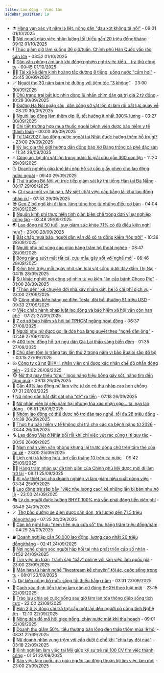 ```yaml
---
title: Lao động - Việc làm
sidebar_position: 19
---
```


<!-- dantri-lao-dong-viec-lam:START -->
- ⚗️ [Hàng vạn xác vịt nằm la liệt, nông dân &quot;đau xót không tả nổi&quot;](https://dantri.com.vn/lao-dong-viec-lam/hang-van-xac-vit-nam-la-liet-nong-dan-dau-xot-khong-ta-noi-20251001153112730.htm) - 09:31 01/10/2025
- 🙉 [Nơi người giúp việc nhận lương tối thiểu gần 20 triệu đồng/tháng](https://dantri.com.vn/lao-dong-viec-lam/noi-nguoi-giup-viec-nhan-luong-toi-thieu-gan-20-trieu-dongthang-20250930203652810.htm) - 09:12 01/10/2025
- 🕴 [Thúc giảm giờ làm xuống 36 giờ/tuần, Chính phủ Hàn Quốc vấp rào cản lớn](https://dantri.com.vn/lao-dong-viec-lam/thuc-giam-gio-lam-xuong-36-giotuan-chinh-phu-han-quoc-vap-rao-can-lon-20251001084634618.htm) - 03:52 01/10/2025
- 🧐 [Dân văn phòng ám ảnh khi đồng nghiệp nghỉ việc kiểu... trả thù công ty](https://dantri.com.vn/lao-dong-viec-lam/dan-van-phong-am-anh-khi-dong-nghiep-nghi-viec-kieu-tra-thu-cong-ty-20250929144510149.htm) - 00:45 01/10/2025
- 🧑‍💻 [Tài xế kể đêm kinh hoàng tắc đường 8 tiếng, uống nước &quot;cầm hơi&quot;](https://dantri.com.vn/lao-dong-viec-lam/tai-xe-ke-dem-kinh-hoang-tac-duong-8-tieng-uong-nuoc-cam-hoi-20250930221704924.htm) - 23:45 30/09/2025
- 🪄 [Người thợ 30 năm bám hè đường với tiệm tóc &quot;3 không”](https://dantri.com.vn/lao-dong-viec-lam/nguoi-tho-30-nam-bam-he-duong-voi-tiem-toc-3-khong-20250930103849986.htm) - 23:00 30/09/2025
- 🦣 [Chủ trang trại bất lực nhìn dòng lũ nhấn chìm đàn gà trị giá 2 tỷ đồng](https://dantri.com.vn/lao-dong-viec-lam/chu-trang-trai-bat-luc-nhin-dong-lu-nhan-chim-dan-ga-tri-gia-2-ty-dong-20250930170602371.htm) - 10:29 30/09/2025
- 🎡 [Đường Hà Nội ngập sâu, dân công sở vật lộn đi làm rồi bất lực quay về](https://dantri.com.vn/lao-dong-viec-lam/duong-ha-noi-ngap-sau-dan-cong-so-vat-lon-di-lam-roi-bat-luc-quay-ve-20250930142828291.htm) - 08:20 30/09/2025
- 🦍 [Người lao động làm thêm dịp lễ, tết hưởng ít nhất 300% lương](https://dantri.com.vn/lao-dong-viec-lam/nguoi-lao-dong-lam-them-dip-le-tet-huong-it-nhat-300-luong-20250930085153566.htm) - 03:27 30/09/2025
- 🫶 [Chi tiết trường hợp mua thuốc ngoài bệnh viện được bảo hiểm y tế thanh toán](https://dantri.com.vn/lao-dong-viec-lam/chi-tiet-truong-hop-mua-thuoc-ngoai-benh-vien-duoc-bao-hiem-y-te-thanh-toan-20250927183546592.htm) - 00:00 30/09/2025
- 🥸 [Từ 1/4/2027, lao động nước ngoài tại Nhật được hưởng thêm hỗ trợ gì?](https://dantri.com.vn/lao-dong-viec-lam/tu-142027-lao-dong-nuoc-ngoai-tai-nhat-duoc-huong-them-ho-tro-gi-20250929154526365.htm) - 23:00 29/09/2025
- 🎡 [Kỷ lục gia thế giới hướng dẫn đồng bào Xơ Đăng trồng cà phê đặc sản](https://dantri.com.vn/lao-dong-viec-lam/ky-luc-gia-the-gioi-huong-dan-dong-bao-xo-dang-trong-ca-phe-dac-san-20250929175407363.htm) - 11:34 29/09/2025
- 🔥 [Công an, bộ đội vật lộn trong nước lũ giải cứu gần 300 con lợn](https://dantri.com.vn/lao-dong-viec-lam/cong-an-bo-doi-vat-lon-trong-nuoc-lu-giai-cuu-gan-300-con-lon-20250929173435462.htm) - 11:20 29/09/2025
- 🌜 [Doanh nghiệp gặp khó khi nộp hồ sơ cấp giấy phép cho lao động nước ngoài](https://dantri.com.vn/lao-dong-viec-lam/doanh-nghiep-gap-kho-khi-nop-ho-so-cap-giay-phep-cho-lao-dong-nuoc-ngoai-20250929122918399.htm) - 09:40 29/09/2025
- 🤭 [Thứ trưởng Bộ Nội vụ trực tiếp giám sát kỳ thi tiếng Hàn tại Đà Nẵng](https://dantri.com.vn/lao-dong-viec-lam/thu-truong-bo-noi-vu-truc-tiep-giam-sat-ky-thi-tieng-han-tai-da-nang-20250929135911837.htm) - 08:17 29/09/2025
- 🏊 [Chỉ sau một vụ tai nạn, Mỹ siết chặt việc cấp bằng lái cho lao động nhập cư](https://dantri.com.vn/lao-dong-viec-lam/chi-sau-mot-vu-tai-nan-my-siet-chat-viec-cap-bang-lai-cho-lao-dong-nhap-cu-20250929122932263.htm) - 07:53 29/09/2025
- 😎 [Gen Z bỡ ngỡ khi đi làm, lúng túng học từ những điều cơ bản](https://dantri.com.vn/lao-dong-viec-lam/gen-z-bo-ngo-khi-di-lam-lung-tung-hoc-tu-nhung-dieu-co-ban-20250929092619741.htm) - 04:04 29/09/2025
- 🤖 [Nguồn kinh phí thực hiện tinh giản biên chế trong đơn vị sự nghiệp công lập](https://dantri.com.vn/lao-dong-viec-lam/nguon-kinh-phi-thuc-hien-tinh-gian-bien-che-trong-don-vi-su-nghiep-cong-lap-20250927170120823.htm) - 02:48 29/09/2025
- 🌏 [Lao động nữ 50 tuổi, suy giảm sức khỏe 71% có đủ điều kiện nghỉ hưu?](https://dantri.com.vn/lao-dong-viec-lam/lao-dong-nu-50-tuoi-suy-giam-suc-khoe-71-co-du-dieu-kien-nghi-huu-20250928002820074.htm) - 23:00 28/09/2025
- 🦏 [Bất chấp mưa bão, người dân vẫn đổ xô ra đồng kiếm “lộc trời”](https://dantri.com.vn/lao-dong-viec-lam/bat-chap-mua-bao-nguoi-dan-van-do-xo-ra-dong-kiem-loc-troi-20250928164720962.htm) - 10:36 28/09/2025
- 🤔 [Người phụ nữ vùng cao giúp hàng trăm hộ thoát nghèo](https://dantri.com.vn/lao-dong-viec-lam/nguoi-phu-nu-vung-cao-giup-hang-tram-ho-thoat-ngheo-20250924165303498.htm) - 08:47 28/09/2025
- 🌮 [Bỏng nặng suýt mất tất cả, cựu mẫu gây sốt với nghề mới](https://dantri.com.vn/lao-dong-viec-lam/bong-nang-suyt-mat-tat-ca-cuu-mau-gay-sot-voi-nghe-moi-20250926105124180.htm) - 06:46 28/09/2025
- 💪 [Kiếm tiền triệu mỗi ngày nhờ săn loài vật sống dưới đáy đầm Thị Nại](https://dantri.com.vn/lao-dong-viec-lam/kiem-tien-trieu-moi-ngay-nho-san-loai-vat-song-duoi-day-dam-thi-nai-20250926165630749.htm) - 04:15 28/09/2025
- 💪 [Sự khắc nghiệt nơi công sở nhìn từ vụ kiện &quot;ăn cắp bánh Choco Pie&quot;](https://dantri.com.vn/lao-dong-viec-lam/su-khac-nghiet-noi-cong-so-nhin-tu-vu-kien-an-cap-banh-choco-pie-20250926231107905.htm) - 01:00 28/09/2025
- 🦒 [“Thần đèn” kể chuyện dời nhà xây nhầm đất, hé lộ chi phí dịch vụ](https://dantri.com.vn/lao-dong-viec-lam/than-den-ke-chuyen-doi-nha-xay-nham-dat-he-lo-chi-phi-dich-vu-20250926162615093.htm) - 23:00 27/09/2025
- 🐵 [Công nhân kiện hãng xe điện Tesla, đòi bồi thường 51 triệu USD](https://dantri.com.vn/lao-dong-viec-lam/cong-nhan-kien-hang-xe-dien-tesla-doi-boi-thuong-51-trieu-usd-20250927092418678.htm) - 09:33 27/09/2025
- 🤓 [Việc chấp hành pháp luật lao động và bảo hiểm xã hội vẫn còn hạn chế](https://dantri.com.vn/lao-dong-viec-lam/viec-chap-hanh-phap-luat-lao-dong-va-bao-hiem-xa-hoi-van-con-han-che-20250927114833827.htm) - 07:22 27/09/2025
- 🧐 [7 cơ sở bảo hiểm xã hội tại TPHCM ngừng hoạt động](https://dantri.com.vn/lao-dong-viec-lam/7-co-so-bao-hiem-xa-hoi-tai-tphcm-ngung-hoat-dong-20250927124754838.htm) - 06:37 27/09/2025
- 💪 [Người phụ nữ được gọi là đóa hoa làng quyết theo &quot;nghề đàn ông&quot;](https://dantri.com.vn/lao-dong-viec-lam/nguoi-phu-nu-duoc-goi-la-doa-hoa-lang-quyet-theo-nghe-dan-ong-20250926180852837.htm) - 02:49 27/09/2025
- 🤓 [400 triệu đồng hỗ trợ ngư dân Gia Lai thắp sáng biển đêm](https://dantri.com.vn/lao-dong-viec-lam/400-trieu-dong-ho-tro-ngu-dan-gia-lai-thap-sang-bien-dem-20250926215053798.htm) - 01:35 27/09/2025
- 💯 [Chủ đầm tôm lo trắng tay lần thứ 2 trong năm vì bão Bualoi sắp đổ bộ](https://dantri.com.vn/lao-dong-viec-lam/chu-dam-tom-lo-trang-tay-lan-thu-2-trong-nam-vi-bao-bualoi-sap-do-bo-20250926171255201.htm) - 00:15 27/09/2025
- 👍 [Công ty cũ nợ BHXH, nhân viên chỉ được xác nhận chế độ phần đóng tiền](https://dantri.com.vn/lao-dong-viec-lam/cong-ty-cu-no-bhxh-nhan-vien-chi-duoc-xac-nhan-che-do-phan-dong-tien-20250925124124509.htm) - 23:02 26/09/2025
- 🐵 [Nữ thợ may thêu “chui” logo hàng hiệu bỗng gây sốt, hãng tìm đến tặng quà](https://dantri.com.vn/lao-dong-viec-lam/nu-tho-may-theu-chui-logo-hang-hieu-bong-gay-sot-hang-tim-den-tang-qua-20250925215606245.htm) - 09:13 26/09/2025
- 💂 [Gần 40% lao động nữ làm việc tự do có thu nhập cao hơn chồng](https://dantri.com.vn/lao-dong-viec-lam/gan-40-lao-dong-nu-lam-viec-tu-do-co-thu-nhap-cao-hon-chong-20250926133704850.htm) - 07:31 26/09/2025
- 🕴 [Nữ nông dân bắt đất cát pha “đẻ” ra tiền](https://dantri.com.vn/lao-dong-viec-lam/nu-nong-dan-bat-dat-cat-pha-de-ra-tien-20250925221239100.htm) - 07:18 26/09/2025
- 👀 [Nữ nhân viên bị sếp xâm hại nhưng tòa xác nhận gặp... tai nạn lao động](https://dantri.com.vn/lao-dong-viec-lam/nu-nhan-vien-bi-sep-xam-hai-nhung-toa-xac-nhan-gap-tai-nan-lao-dong-20250925160904073.htm) - 06:51 26/09/2025
- 🦄 [Nhóm lao động có thể được hỗ trợ đào tạo nghề, tối đa 28 triệu đồng](https://dantri.com.vn/lao-dong-viec-lam/nhom-lao-dong-co-the-duoc-ho-tro-dao-tao-nghe-toi-da-28-trieu-dong-20250926105846189.htm) - 04:39 26/09/2025
- 🔭 [Thực hư bảo hiểm y tế không chi trả cho các ca bệnh nặng từ 2026](https://dantri.com.vn/lao-dong-viec-lam/thuc-hu-bao-hiem-y-te-khong-chi-tra-cho-cac-ca-benh-nang-tu-2026-20250926094918901.htm) - 03:44 26/09/2025
- 🪜 [Lao động Việt ở Nhật bối rối khi chỉ việc vứt rác cũng ti tỉ quy tắc](https://dantri.com.vn/lao-dong-viec-lam/lao-dong-viet-o-nhat-boi-roi-khi-chi-viec-vut-rac-cung-ti-ti-quy-tac-20250925215411778.htm) - 00:56 26/09/2025
- 🌊 [Nam nhân viên văn phòng khựng lại trước dòng chữ trên tấm thẻ của tài xế](https://dantri.com.vn/lao-dong-viec-lam/nam-nhan-vien-van-phong-khung-lai-truoc-dong-chu-tren-tam-the-cua-tai-xe-20250925102740741.htm) - 23:00 25/09/2025
- 💯 [Lịch chi trả lương hưu, trợ cấp tháng 10 trên cả nước](https://dantri.com.vn/lao-dong-viec-lam/lich-chi-tra-luong-huu-tro-cap-thang-10-tren-ca-nuoc-20250925155937423.htm) - 09:42 25/09/2025
- 👨‍🏫 [Hàng trăm nhân sự đã tinh giản của Chính phủ Mỹ được mời đi làm trở lại](https://dantri.com.vn/lao-dong-viec-lam/hang-tram-nhan-su-da-tinh-gian-cua-chinh-phu-my-duoc-moi-di-lam-tro-lai-20250925113030457.htm) - 09:11 25/09/2025
- 🙉 [AI gây thiệt hại cho doanh nghiệp vì làm giảm hiệu suất công việc](https://dantri.com.vn/lao-dong-viec-lam/ai-gay-thiet-hai-cho-doanh-nghiep-vi-lam-giam-hieu-suat-cong-viec-20250925090708175.htm) - 03:34 25/09/2025
- 🦄 [Lao động trẻ sập bẫy &quot;việc nhẹ lương cao&quot; kể những lần bị bán như nô lệ](https://dantri.com.vn/lao-dong-viec-lam/lao-dong-tre-sap-bay-viec-nhe-luong-cao-ke-nhung-lan-bi-ban-nhu-no-le-20250924114228792.htm) - 23:00 24/09/2025
- 🎭 [Lý do người được hưởng BHYT 100% mà vẫn phải đóng tiền viện phí](https://dantri.com.vn/lao-dong-viec-lam/ly-do-nguoi-duoc-huong-bhyt-100-ma-van-phai-dong-tien-vien-phi-20250924130147871.htm) - 08:49 24/09/2025
- 🪄 [Thợ bảo dưỡng xe điện được săn đón, trả lương đến 71,5 triệu đồng/tháng](https://dantri.com.vn/lao-dong-viec-lam/tho-bao-duong-xe-dien-duoc-san-don-tra-luong-den-715-trieu-dongthang-20250923134841910.htm) - 07:25 24/09/2025
- 🌁 [Cán bộ nghỉ hưu &quot;ném tiền qua cửa sổ&quot; thu hàng trăm triệu đồng/năm](https://dantri.com.vn/lao-dong-viec-lam/can-bo-nghi-huu-nem-tien-qua-cua-so-thu-hang-tram-trieu-dongnam-20250924103049087.htm) - 04:29 24/09/2025
- ⛽️ [Doanh nghiệp cần 50.000 lao động, lương cao nhất 20 triệu đồng/tháng](https://dantri.com.vn/lao-dong-viec-lam/doanh-nghiep-can-50000-lao-dong-luong-cao-nhat-20-trieu-dongthang-20250924091426301.htm) - 02:41 24/09/2025
- 🤩 [Nơi nghề chăm sóc người hấp hối tại nhà phát triển cấp số nhân](https://dantri.com.vn/lao-dong-viec-lam/noi-nghe-cham-soc-nguoi-hap-hoi-tai-nha-phat-trien-cap-so-nhan-20250923170339123.htm) - 01:52 24/09/2025
- 🌝 [Tìm việc an toàn, tránh sập &quot;bẫy&quot; online với sàn việc làm quốc gia](https://dantri.com.vn/lao-dong-viec-lam/tim-viec-an-toan-tranh-sap-bay-online-voi-san-viec-lam-quoc-gia-20250923172241756.htm) - 23:00 23/09/2025
- 🤗 [Mãn hạn tù hành nghề &quot;livestream kể chuyện&quot; tội ác, cuộc sống trong tù](https://dantri.com.vn/lao-dong-viec-lam/man-han-tu-hanh-nghe-livestream-ke-chuyen-toi-ac-cuoc-song-trong-tu-20250923102907255.htm) - 08:01 23/09/2025
- 🌜 [Dự kiến công bố mức sống tối thiểu hằng năm](https://dantri.com.vn/lao-dong-viec-lam/du-kien-cong-bo-muc-song-toi-thieu-hang-nam-20250923100950108.htm) - 03:31 23/09/2025
- 👀 [Cách xác định tiền lương làm căn cứ đóng BHXH theo luật mới](https://dantri.com.vn/lao-dong-viec-lam/cach-xac-dinh-tien-luong-lam-can-cu-dong-bhxh-theo-luat-moi-20250922125252908.htm) - 23:15 22/09/2025
- 🫣 [Trào lưu chia sẻ cuộc sống sau giờ làm lan tỏa thông điệp sống tích cực](https://dantri.com.vn/lao-dong-viec-lam/trao-luu-chia-se-cuoc-song-sau-gio-lam-lan-toa-thong-diep-song-tich-cuc-20250922095019802.htm) - 22:00 22/09/2025
- 🧠 [Hơn 2,6 tỷ đồng chi trả trợ cấp một lần đến người có công tỉnh Nghệ An](https://dantri.com.vn/lao-dong-viec-lam/hon-26-ty-dong-chi-tra-tro-cap-mot-lan-den-nguoi-co-cong-tinh-nghe-an-20250922161505503.htm) - 12:10 22/09/2025
- 🎊 [Nông dân đổ mồ hôi gieo trồng, chảy nước mắt khi thu hoạch](https://dantri.com.vn/lao-dong-viec-lam/nong-dan-do-mo-hoi-gieo-trong-chay-nuoc-mat-khi-thu-hoach-20250922102242953.htm) - 09:01 22/09/2025
- 🧰 [Doanh thu giảm 50%, tiểu thương bán lồng đèn thấp thỏm mùa lễ hội](https://dantri.com.vn/lao-dong-viec-lam/doanh-thu-giam-50-tieu-thuong-ban-long-den-thap-thom-mua-le-hoi-20250920120555927.htm) - 08:31 22/09/2025
- 🐘 [Nữ doanh nhân vụng trộm với cấp dưới ê chề khi &quot;chia tay đòi quà&quot;](https://dantri.com.vn/lao-dong-viec-lam/nu-doanh-nhan-vung-trom-voi-cap-duoi-e-che-khi-chia-tay-doi-qua-20250921171514449.htm) - 03:18 22/09/2025
- 🥳 [Kinh nghiệm làm việc tại Mỹ giúp kỹ sư trẻ rải 100 CV tìm việc thành công](https://dantri.com.vn/lao-dong-viec-lam/kinh-nghiem-lam-viec-tai-my-giup-ky-su-tre-rai-100-cv-tim-viec-thanh-cong-20250922014217877.htm) - 01:51 22/09/2025
- 🐎 [Sàn việc làm quốc gia giúp người lao động thuận lợi tìm việc làm mới](https://dantri.com.vn/lao-dong-viec-lam/san-viec-lam-quoc-gia-giup-nguoi-lao-dong-thuan-loi-tim-viec-lam-moi-20250920204332433.htm) - 23:00 21/09/2025<!-- dantri-lao-dong-viec-lam:END -->
